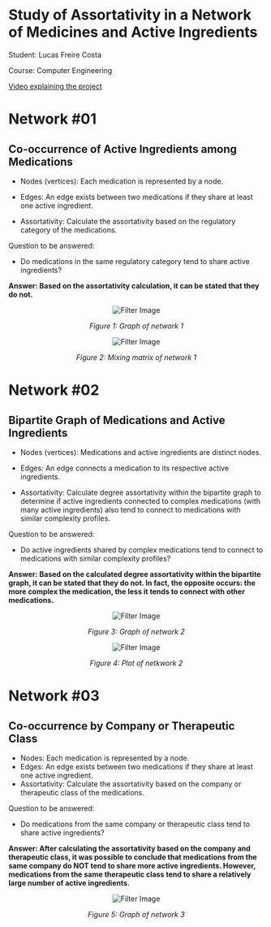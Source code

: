 # Study of Assortativity in a Network of Medicines and Active Ingredients

Student: Lucas Freire Costa

Course: Computer Engineering

[Video explaining the project](https://youtu.be/yVpEWbIPVyQ)

# Network #01

## Co-occurrence of Active Ingredients among Medications

- Nodes (vertices): Each medication is represented by a node.

- Edges: An edge exists between two medications if they share at least one active ingredient.

- Assortativity: Calculate the assortativity based on the regulatory category of the medications.

Question to be answered:

- Do medications in the same regulatory category tend to share active ingredients?

**Answer: Based on the assortativity calculation, it can be stated that they do not.**


<div style="text-align: center;">
  <img src="./imgs/graph_n1.png" alt="Filter Image" />
  <p><em>Figure 1: Graph of network 1</em></p>
</div>

<div style="text-align: center;">
  <img src="./imgs/matrix_n1.png" alt="Filter Image" />
  <p><em>Figure 2: Mixing matrix of network 1</em></p>
</div>

# Network #02

## Bipartite Graph of Medications and Active Ingredients

- Nodes (vertices): Medications and active ingredients are distinct nodes.

- Edges: An edge connects a medication to its respective active ingredients.

- Assortativity: Calculate degree assortativity within the bipartite graph to determine if active ingredients connected to complex medications (with many active ingredients) also tend to connect to medications with similar complexity profiles.

Question to be answered:

- Do active ingredients shared by complex medications tend to connect to medications with similar complexity profiles?

**Answer: Based on the calculated degree assortativity within the bipartite graph, it can be stated that they do not. In fact, the opposite occurs: the more complex the medication, the less it tends to connect with other medications.**


<div style="text-align: center;">
  <img src="./imgs/graph_n2.png" alt="Filter Image" />
  <p><em>Figure 3: Graph of network 2</em></p>
</div>

<div style="text-align: center;">
  <img src="./imgs/plotn2.png" alt="Filter Image" />
  <p><em>Figure 4: Plot of netkwork 2</em></p>
</div>

# Network #03

## Co-occurrence by Company or Therapeutic Class

- Nodes: Each medication is represented by a node.
- Edges: An edge exists between two medications if they share at least one active ingredient.
- Assortativity: Calculate the assortativity based on the company or therapeutic class of the medications.

Question to be answered:

- Do medications from the same company or therapeutic class tend to share active ingredients?

**Answer: After calculating the assortativity based on the company and therapeutic class, it was possible to conclude that medications from the same company do NOT tend to share more active ingredients. However, medications from the same therapeutic class tend to share a relatively large number of active ingredients.**


<div style="text-align: center;">
  <img src="./imgs/graph_n3.png" alt="Filter Image" />
  <p><em>Figure 5: Graph of network 3</em></p>
</div>

